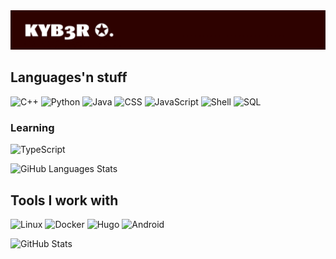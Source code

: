 <!-- inspo by: my benito <3 -->
<img src="banner.png">

## Languages'n stuff
![C++](https://img.shields.io/badge/-C++-311701?style=for-the-badge&color=2F0304&logo=cplusplus&logoColor=FFFFFF)
![Python](https://img.shields.io/badge/-Python-311701?style=for-the-badge&color=2F0304&logo=python&logoColor=50C878)
![Java](https://img.shields.io/badge/-Java-311701?style=for-the-badge&color=2F0304&logo=openjdk&logoColor=FFA500)
![CSS](https://img.shields.io/badge/-CSS-311701?style=for-the-badge&color=2F0304&logo=css3&logoColor=277FFF)
![JavaScript](https://img.shields.io/badge/-JavaScript-311701?style=for-the-badge&color=2f0304&logo=javascript&logoColor=FFFF00)
![Shell](https://img.shields.io/badge/-Shell-311701?style=for-the-badge&color=2F0304&logo=gnubash&logoColor=FFFFFF)
![SQL](https://img.shields.io/badge/-SQL-311701?style=for-the-badge&color=2F0304&logo=sqlite&logoColor=D3D3D3)
### Learning
![TypeScript](https://img.shields.io/badge/-TypeScript-311701?style=for-the-badge&color=2F0304&logo=typescript&logoColor=277FFF)

<img src="https://github-readme-stats.vercel.app/api/top-langs/?username=kyb3rcipher&layout=compact&show_icons=true&bg_color=2F0304&border_color=D9CBBF&title_color=FFFFFF&icon_color=367bf0&text_color=FFFFFF&langs_count=6" height="180" alt="GiHub Languages Stats" />

## Tools I work with
![Linux](https://img.shields.io/badge/-Linux-311701?style=for-the-badge&color=2F0304&logo=linux&logoColor=FFFF00)
![Docker](https://img.shields.io/badge/-Docker-311701?style=for-the-badge&color=2F0304&logo=docker&logoColor=367BF0)
![Hugo](https://img.shields.io/badge/-Hugo-311701?style=for-the-badge&color=2F0304&logo=hugo&logoColor=FF007F)
![Android](https://img.shields.io/badge/-Android%20Development-311701?style=for-the-badge&color=2F0304&logo=android&logoColor=50C878)

<img src="https://github-readme-stats.vercel.app/api?username=kyb3rcipher&show_icons=true&bg_color=2F0304&border_color=D9CBBF&title_color=FFFFFF&text_color=FFFFFF&icon_color=367bf0" height="180" alt="GitHub Stats" />